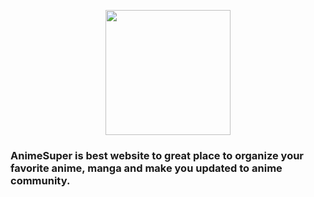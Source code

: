 <p align="center">
  <img width="200" src="https://user-images.githubusercontent.com/68547999/229295138-e41d56da-e1c5-47f5-9332-cc0a13bc9a10.svg">
</p>

### AnimeSuper is best website to great place to organize your favorite anime, manga and make you updated to anime community. 
